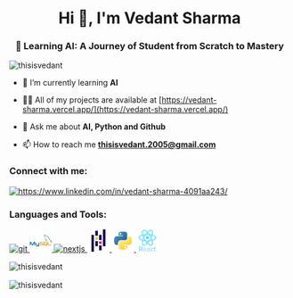<h1 align="center">Hi 👋, I'm Vedant Sharma</h1>
<h3 align="center">🤖 Learning AI: A Journey of Student from Scratch to Mastery</h3>

<p align="left"> <img src="https://komarev.com/ghpvc/?username=thisisvedant&label=Profile%20views&color=0e75b6&style=flat" alt="thisisvedant" /> </p>

- 🌱 I’m currently learning **AI**

- 👨‍💻 All of my projects are available at [https://vedant-sharma.vercel.app/](https://vedant-sharma.vercel.app/)

- 💬 Ask me about **AI, Python and Github**

- 📫 How to reach me **thisisvedant.2005@gmail.com**

<h3 align="left">Connect with me:</h3>
<p align="left">
<a href="https://linkedin.com/in/https://www.linkedin.com/in/vedant-sharma-4091aa243/" target="blank"><img align="center" src="https://raw.githubusercontent.com/rahuldkjain/github-profile-readme-generator/master/src/images/icons/Social/linked-in-alt.svg" alt="https://www.linkedin.com/in/vedant-sharma-4091aa243/" height="30" width="40" /></a>
</p>

<h3 align="left">Languages and Tools:</h3>
<p align="left"> <a href="https://git-scm.com/" target="_blank" rel="noreferrer"> <img src="https://www.vectorlogo.zone/logos/git-scm/git-scm-icon.svg" alt="git" width="40" height="40"/> </a> <a href="https://www.mysql.com/" target="_blank" rel="noreferrer"> <img src="https://raw.githubusercontent.com/devicons/devicon/master/icons/mysql/mysql-original-wordmark.svg" alt="mysql" width="40" height="40"/> </a> <a href="https://nextjs.org/" target="_blank" rel="noreferrer"> <img src="https://cdn.worldvectorlogo.com/logos/nextjs-2.svg" alt="nextjs" width="40" height="40"/> </a> <a href="https://pandas.pydata.org/" target="_blank" rel="noreferrer"> <img src="https://raw.githubusercontent.com/devicons/devicon/2ae2a900d2f041da66e950e4d48052658d850630/icons/pandas/pandas-original.svg" alt="pandas" width="40" height="40"/> </a> <a href="https://www.python.org" target="_blank" rel="noreferrer"> <img src="https://raw.githubusercontent.com/devicons/devicon/master/icons/python/python-original.svg" alt="python" width="40" height="40"/> </a> <a href="https://reactjs.org/" target="_blank" rel="noreferrer"> <img src="https://raw.githubusercontent.com/devicons/devicon/master/icons/react/react-original-wordmark.svg" alt="react" width="40" height="40"/> </a> </p>

<p><img align="center" src="https://github-readme-stats.vercel.app/api/top-langs?username=thisisvedant&show_icons=true&locale=en&layout=compact" alt="thisisvedant" /></p>

<p><img align="center" src="https://github-readme-streak-stats.herokuapp.com/?user=thisisvedant&" alt="thisisvedant" /></p>

